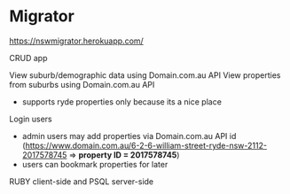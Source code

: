 # Migrator

https://nswmigrator.herokuapp.com/

CRUD app 


View suburb/demographic data using Domain.com.au API
View properties from suburbs using Domain.com.au API 
- supports ryde properties only because its a nice place 

Login users
- admin users may add properties via Domain.com.au API id (https://www.domain.com.au/6-2-6-william-street-ryde-nsw-2112-2017578745 => **property ID = 2017578745**)
- users can bookmark properties for later

RUBY client-side and PSQL server-side 

